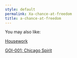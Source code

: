 ```yaml
---
style: default
permalink: Xa-chance-at-freedom
title: a-chance-at-freedom
---
```

You may also like:

[Housework](http://scp-wiki.net/housework)

[GOI-001: Chicago Spirit](http://scp-wiki.net/chicago-spirit)
